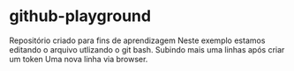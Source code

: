 # github-playground
Repositório criado para fins de aprendizagem
Neste exemplo estamos editando o arquivo utlizando o git bash.
Subindo mais uma linhas após criar um token
Uma nova linha via browser.
